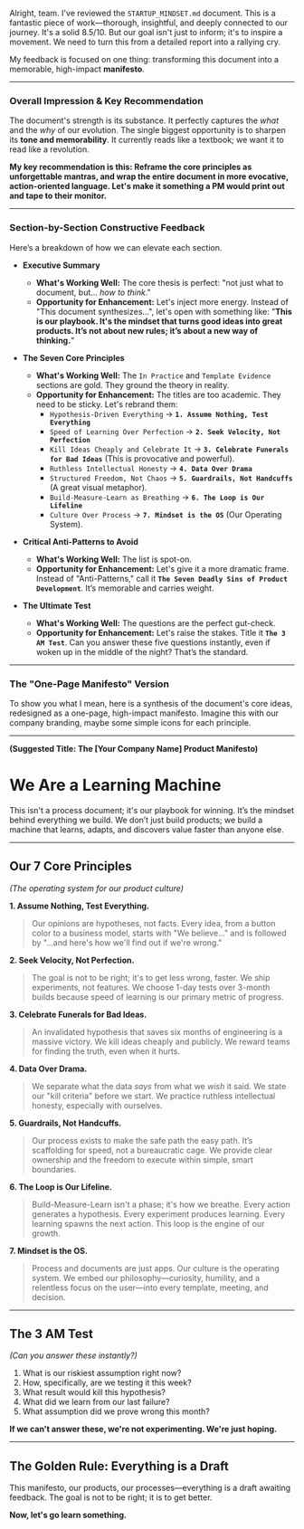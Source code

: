 Alright, team. I've reviewed the `STARTUP_MINDSET.md` document. This is a fantastic piece of work—thorough, insightful, and deeply connected to our journey. It's a solid 8.5/10. But our goal isn't just to inform; it's to inspire a movement. We need to turn this from a detailed report into a rallying cry.

My feedback is focused on one thing: transforming this document into a memorable, high-impact **manifesto**.

***

### **Overall Impression & Key Recommendation**

The document's strength is its substance. It perfectly captures the *what* and the *why* of our evolution. The single biggest opportunity is to sharpen its **tone and memorability**. It currently reads like a textbook; we want it to read like a revolution.

**My key recommendation is this: Reframe the core principles as unforgettable mantras, and wrap the entire document in more evocative, action-oriented language. Let's make it something a PM would print out and tape to their monitor.**

***

### **Section-by-Section Constructive Feedback**

Here’s a breakdown of how we can elevate each section.

* **Executive Summary**
  * **What's Working Well:** The core thesis is perfect: "not just what to document, but... *how to think*."
  * **Opportunity for Enhancement:** Let's inject more energy. Instead of "This document synthesizes...", let's open with something like: "**This is our playbook. It's the mindset that turns good ideas into great products. It’s not about new rules; it’s about a new way of thinking.**"

* **The Seven Core Principles**
  * **What's Working Well:** The `In Practice` and `Template Evidence` sections are gold. They ground the theory in reality.
  * **Opportunity for Enhancement:** The titles are too academic. They need to be sticky. Let's rebrand them:
    * `Hypothesis-Driven Everything` -> **`1. Assume Nothing, Test Everything`**
    * `Speed of Learning Over Perfection` -> **`2. Seek Velocity, Not Perfection`**
    * `Kill Ideas Cheaply and Celebrate It` -> **`3. Celebrate Funerals for Bad Ideas`** (This is provocative and powerful).
    * `Ruthless Intellectual Honesty` -> **`4. Data Over Drama`**
    * `Structured Freedom, Not Chaos` -> **`5. Guardrails, Not Handcuffs`** (A great visual metaphor).
    * `Build-Measure-Learn as Breathing` -> **`6. The Loop is Our Lifeline`**
    * `Culture Over Process` -> **`7. Mindset is the OS`** (Our Operating System).

* **Critical Anti-Patterns to Avoid**
  * **What's Working Well:** The list is spot-on.
  * **Opportunity for Enhancement:** Let's give it a more dramatic frame. Instead of "Anti-Patterns," call it **`The Seven Deadly Sins of Product Development`**. It’s memorable and carries weight.

* **The Ultimate Test**
  * **What's Working Well:** The questions are the perfect gut-check.
  * **Opportunity for Enhancement:** Let's raise the stakes. Title it **`The 3 AM Test`**. Can you answer these five questions instantly, even if woken up in the middle of the night? That’s the standard.

***

### **The "One-Page Manifesto" Version**

To show you what I mean, here is a synthesis of the document's core ideas, redesigned as a one-page, high-impact manifesto. Imagine this with our company branding, maybe some simple icons for each principle.

---

**(Suggested Title: The [Your Company Name] Product Manifesto)**

# **We Are a Learning Machine**

This isn't a process document; it's our playbook for winning. It’s the mindset behind everything we build. We don’t just build products; we build a machine that learns, adapts, and discovers value faster than anyone else.

---

## **Our 7 Core Principles**

*(The operating system for our product culture)*

**1. Assume Nothing, Test Everything.**
> Our opinions are hypotheses, not facts. Every idea, from a button color to a business model, starts with "We believe..." and is followed by "...and here's how we'll find out if we're wrong."

**2. Seek Velocity, Not Perfection.**
> The goal is not to be right; it's to get less wrong, faster. We ship experiments, not features. We choose 1-day tests over 3-month builds because speed of learning is our primary metric of progress.

**3. Celebrate Funerals for Bad Ideas.**
> An invalidated hypothesis that saves six months of engineering is a massive victory. We kill ideas cheaply and publicly. We reward teams for finding the truth, even when it hurts.

**4. Data Over Drama.**
> We separate what the data *says* from what we *wish* it said. We state our "kill criteria" before we start. We practice ruthless intellectual honesty, especially with ourselves.

**5. Guardrails, Not Handcuffs.**
> Our process exists to make the safe path the easy path. It’s scaffolding for speed, not a bureaucratic cage. We provide clear ownership and the freedom to execute within simple, smart boundaries.

**6. The Loop is Our Lifeline.**
> Build-Measure-Learn isn't a phase; it's how we breathe. Every action generates a hypothesis. Every experiment produces learning. Every learning spawns the next action. This loop is the engine of our growth.

**7. Mindset is the OS.**
> Process and documents are just apps. Our culture is the operating system. We embed our philosophy—curiosity, humility, and a relentless focus on the user—into every template, meeting, and decision.

---

## **The 3 AM Test**

*(Can you answer these instantly?)*

1. What is our riskiest assumption right now?
2. How, specifically, are we testing it this week?
3. What result would kill this hypothesis?
4. What did we learn from our last failure?
5. What assumption did we prove wrong this month?

**If we can't answer these, we're not experimenting. We're just hoping.**

---

## **The Golden Rule: Everything is a Draft**

This manifesto, our products, our processes—everything is a draft awaiting feedback. The goal is not to be right; it is to get better.

**Now, let's go learn something.**
